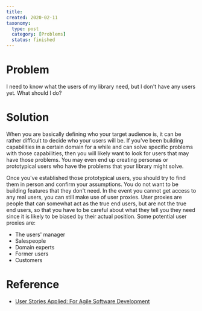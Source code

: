 ```yaml
---
title:
created: 2020-02-11
taxonomy:
  type: post
  category: [Problems]
  status: finished
---
```


# Problem
I need to know what the users of my library need, but I don't have any users yet. What should I do?

# Solution
When you are basically defining who your target audience is, it can be rather difficult to decide who your users will be. If you've been building capabilities in a certain domain for a while and can solve specific problems with those capabilities, then you will likely want to look for users that may have those problems. You may even end up creating personas or prototypical users who have the problems that your library might solve.

Once you've established those prototypical users, you should try to find them in person and confirm your assumptions. You do not want to be building features that they don't need. In the event you cannot get access to any real users, you can still make use of user proxies. User proxies are people that can somewhat act as the true end users, but are not the true end users, so that you have to be careful about what they tell you they need since it is likely to be biased by their actual position. Some potential user proxies are:
* The users' manager
* Salespeople
* Domain experts
* Former users
* Customers

# Reference
* [User Stories Applied: For Agile Software Development](https://www.goodreads.com/book/show/3856.User_Stories_Applied)

